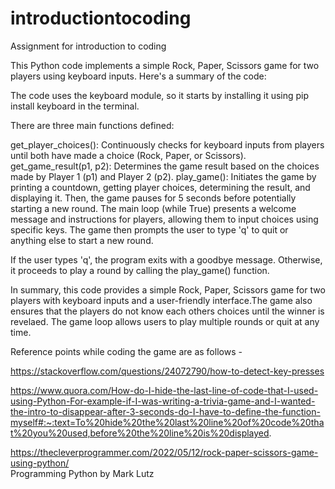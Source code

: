 # introductiontocoding
Assignment for introduction to coding

This Python code implements a simple Rock, Paper, Scissors game for two players using keyboard inputs. Here's a summary of the code:

The code uses the keyboard module, so it starts by installing it using pip install keyboard in the terminal.

There are three main functions defined:

get_player_choices(): Continuously checks for keyboard inputs from players until both have made a choice (Rock, Paper, or Scissors).
get_game_result(p1, p2): Determines the game result based on the choices made by Player 1 (p1) and Player 2 (p2).
play_game(): Initiates the game by printing a countdown, getting player choices, determining the result, and displaying it. Then, the game pauses for 5 seconds before potentially starting a new round.
The main loop (while True) presents a welcome message and instructions for players, allowing them to input choices using specific keys. The game then prompts the user to type 'q' to quit or anything else to start a new round.

If the user types 'q', the program exits with a goodbye message. Otherwise, it proceeds to play a round by calling the play_game() function.

In summary, this code provides a simple Rock, Paper, Scissors game for two players with keyboard inputs and a user-friendly interface.The game also ensures that the players do not know each others choices until the winner is revelaed. 
The game loop allows users to play multiple rounds or quit at any time.

Reference points while coding the game are as follows - 
  
  https://stackoverflow.com/questions/24072790/how-to-detect-key-presses
  
  https://www.quora.com/How-do-I-hide-the-last-line-of-code-that-I-used-using-Python-For-example-if-I-was-writing-a-trivia-game-and-I-wanted-the-intro-to-disappear-after-3-seconds-do-I-have-to-define-the-function-myself#:~:text=To%20hide%20the%20last%20line%20of%20code%20that%20you%20used,before%20the%20line%20is%20displayed.

  https://thecleverprogrammer.com/2022/05/12/rock-paper-scissors-game-using-python/  
Programming Python by Mark Lutz

